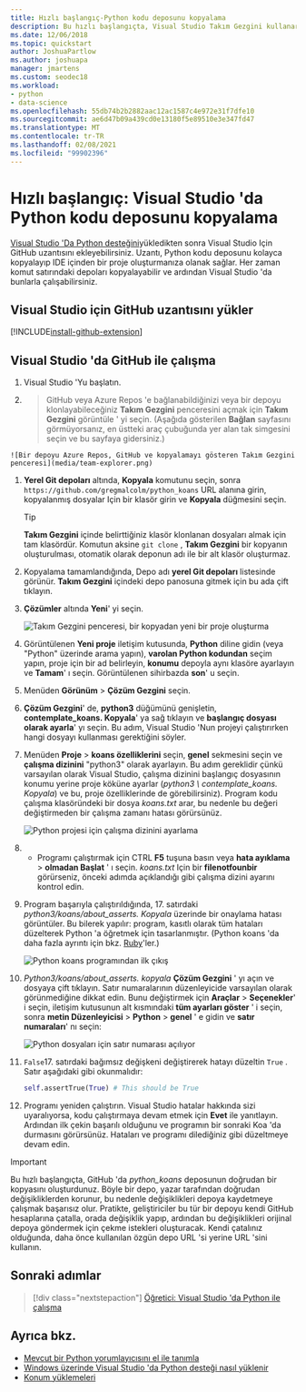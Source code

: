 ```yaml
---
title: Hızlı başlangıç-Python kodu deposunu kopyalama
description: Bu hızlı başlangıçta, Visual Studio Takım Gezgini kullanarak Python koans deposunu kopyalayarak Visual Studio 'da bir Python projesi oluşturacaksınız.
ms.date: 12/06/2018
ms.topic: quickstart
author: JoshuaPartlow
ms.author: joshuapa
manager: jmartens
ms.custom: seodec18
ms.workload:
- python
- data-science
ms.openlocfilehash: 55db74b2b2882aac12ac1587c4e972e31f7dfe10
ms.sourcegitcommit: ae6d47b09a439cd0e13180f5e89510e3e347fd47
ms.translationtype: MT
ms.contentlocale: tr-TR
ms.lasthandoff: 02/08/2021
ms.locfileid: "99902396"
---
```

# <a name="quickstart-clone-a-repository-of-python-code-in-visual-studio"></a>Hızlı başlangıç: Visual Studio 'da Python kodu deposunu kopyalama

[Visual Studio 'Da Python desteğini](installing-python-support-in-visual-studio.md)yükledikten sonra Visual Studio Için GitHub uzantısını ekleyebilirsiniz. Uzantı, Python kodu deposunu kolayca kopyalayıp IDE içinden bir proje oluşturmanıza olanak sağlar. Her zaman komut satırındaki depoları kopyalayabilir ve ardından Visual Studio 'da bunlarla çalışabilirsiniz.

## <a name="install-the-github-extension-for-visual-studio"></a>Visual Studio için GitHub uzantısını yükler

[!INCLUDE[install-github-extension](includes/install-github-extension.md)]

## <a name="work-with-github-in-visual-studio"></a>Visual Studio 'da GitHub ile çalışma

1. Visual Studio 'Yu başlatın.

1.   >  GitHub veya Azure Repos 'e bağlanabildiğinizi veya bir depoyu klonlayabileceğiniz **Takım Gezgini** penceresini açmak için **Takım Gezgini** görüntüle ' yi seçin. (Aşağıda gösterilen **Bağlan** sayfasını görmüyorsanız, en üstteki araç çubuğunda yer alan tak simgesini seçin ve bu sayfaya gidersiniz.)

    ![Bir depoyu Azure Repos, GitHub ve kopyalamayı gösteren Takım Gezgini penceresi](media/team-explorer.png)

1. **Yerel Git depoları** altında, **Kopyala** komutunu seçin, sonra `https://github.com/gregmalcolm/python_koans` URL alanına girin, kopyalanmış dosyalar Için bir klasör girin ve **Kopyala** düğmesini seçin.

    > [!Tip]
    > **Takım Gezgini** içinde belirttiğiniz klasör klonlanan dosyaları almak için tam klasördür. Komutun aksine `git clone` , **Takım Gezgini** bir kopyanın oluşturulması, otomatik olarak deponun adı ile bir alt klasör oluşturmaz.

1. Kopyalama tamamlandığında, Depo adı **yerel Git depoları** listesinde görünür. **Takım Gezgini** içindeki depo panosuna gitmek için bu ada çift tıklayın.

1. **Çözümler** altında **Yeni**' yi seçin.

    ![Takım Gezgini penceresi, bir kopyadan yeni bir proje oluşturma](media/team-explorer-new-project.png)

1. Görüntülenen **Yeni proje** iletişim kutusunda, **Python** diline gidin (veya "Python" üzerinde arama yapın), **varolan Python kodundan** seçim yapın, proje için bir ad belirleyin, **konumu** depoyla aynı klasöre ayarlayın ve **Tamam**' ı seçin. Görüntülenen sihirbazda **son**' u seçin.

1. Menüden **Görünüm**  >  **Çözüm Gezgini** seçin.

1. **Çözüm Gezgini**' de, **python3** düğümünü genişletin, **contemplate_koans. Kopyala**' ya sağ tıklayın ve **başlangıç dosyası olarak ayarla**' yı seçin. Bu adım, Visual Studio 'Nun projeyi çalıştırırken hangi dosyayı kullanması gerektiğini söyler.

1. Menüden **Proje**  >  **koans özelliklerini** seçin, **genel** sekmesini seçin ve **çalışma dizinini** "python3" olarak ayarlayın. Bu adım gereklidir çünkü varsayılan olarak Visual Studio, çalışma dizinini başlangıç dosyasının konumu yerine proje köküne ayarlar (*python3 \ contemplate_koans. Kopyala*) ve bu, proje özelliklerinde de görebilirsiniz). Program kodu çalışma klasöründeki bir dosya *koans.txt* arar, bu nedenle bu değeri değiştirmeden bir çalışma zamanı hatası görürsünüz.

    ![Python projesi için çalışma dizinini ayarlama](media/projects-set-working-directory.png)

1.  + Programı çalıştırmak için CTRL **F5** tuşuna basın veya **hata ayıklama**  >  **olmadan Başlat** ' ı seçin. *koans.txt* Için bir **filenotfounbir** görürseniz, önceki adımda açıklandığı gibi çalışma dizini ayarını kontrol edin.

1. Program başarıyla çalıştırıldığında, 17. satırdaki *python3/koans/about_asserts. Kopyala* üzerinde bir onaylama hatası görüntüler. Bu bilerek yapılır: program, kasıtlı olarak tüm hataları düzelterek Python 'a öğretmek için tasarlanmıştır. (Python koans 'da daha fazla ayrıntı için bkz. [Ruby](https://rubykoans.com/)'ler.)

    ![Python koans programından ilk çıkış](media/koans-output.png)

1. *Python3/koans/about_asserts. kopyala* **Çözüm Gezgini** ' yı açın ve dosyaya çift tıklayın. Satır numaralarının düzenleyicide varsayılan olarak görünmediğine dikkat edin. Bunu değiştirmek için **Araçlar**  >  **Seçenekler**' i seçin, iletişim kutusunun alt kısmındaki **tüm ayarları göster** ' i seçin, sonra **metin Düzenleyicisi**  >  **Python**  >  **genel** ' e gidin ve **satır numaraları**' nı seçin:

    ![Python dosyaları için satır numarası açılıyor](media/options-general-line-numbers.png)

1. `False`17. satırdaki bağımsız değişkeni değiştirerek hatayı düzeltin `True` . Satır aşağıdaki gibi okunmalıdır:

    ```python
    self.assertTrue(True) # This should be True
    ```

1. Programı yeniden çalıştırın. Visual Studio hatalar hakkında sizi uyaralıyorsa, kodu çalıştırmaya devam etmek için **Evet** ile yanıtlayın. Ardından ilk çekin başarılı olduğunu ve programın bir sonraki Koa 'da durmasını görürsünüz. Hataları ve programı dilediğiniz gibi düzeltmeye devam edin.

> [!Important]
> Bu hızlı başlangıçta, GitHub 'da *python_koans* deposunun doğrudan bir kopyasını oluşturdunuz. Böyle bir depo, yazar tarafından doğrudan değişikliklerden korunur, bu nedenle değişiklikleri depoya kaydetmeye çalışmak başarısız olur. Pratikte, geliştiriciler bu tür bir depoyu kendi GitHub hesaplarına çatalla, orada değişiklik yapıp, ardından bu değişiklikleri orijinal depoya göndermek için çekme istekleri oluşturacak. Kendi çatalınız olduğunda, daha önce kullanılan özgün depo URL 'si yerine URL 'sini kullanın.

## <a name="next-steps"></a>Sonraki adımlar

> [!div class="nextstepaction"]
> [Öğretici: Visual Studio 'da Python ile çalışma](tutorial-working-with-python-in-visual-studio-step-01-create-project.md)

## <a name="see-also"></a>Ayrıca bkz.

- [Mevcut bir Python yorumlayıcısını el ile tanımla](managing-python-environments-in-visual-studio.md#manually-identify-an-existing-environment)
- [Windows üzerinde Visual Studio 'da Python desteği nasıl yüklenir](installing-python-support-in-visual-studio.md)
- [Konum yüklemeleri](installing-python-support-in-visual-studio.md#install-locations)
